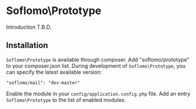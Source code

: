 Soflomo\Prototype
===
Introduction T.B.D.

Installation
---
`Soflomo\Prototype` is available through composer. Add "soflomo/prototype" to your composer.json list. During development of `Soflomo\Prototype`, you can specify the latest available version:

```
"soflomo/mail": "dev-master"
```

Enable the module in your `config/application.config.php` file. Add an entry `Soflomo\Prototype` to the list of enabled modules.